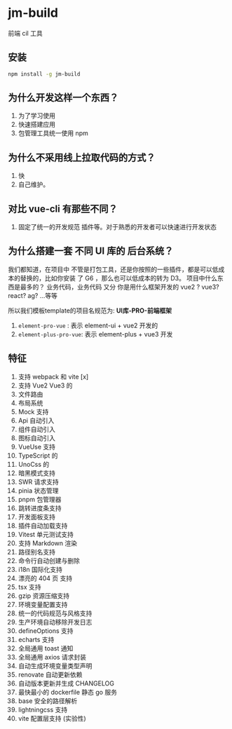 # jm-build

前端 cil 工具

## 安装

```bash
npm install -g jm-build

```

## 为什么开发这样一个东西？

1. 为了学习使用
2. 快速搭建应用
3. 包管理工具统一使用 npm

## 为什么不采用线上拉取代码的方式？

1. 快
2. 自己维护。

## 对比 vue-cli 有那些不同？

1. 固定了统一的开发规范 插件等。对于熟悉的开发者可以快速进行开发状态


## 为什么搭建一套 不同 UI 库的 后台系统？

我们都知道，在项目中  不管是打包工具，还是你按照的一些插件，都是可以低成本的替换的，比如你安装 了 G6 ，那么也可以低成本的转为 D3。
项目中什么东西是最多的？ 业务代码，业务代码 又分 你是用什么框架开发的 vue2 ? vue3? react?  ag? ...等等

所以我们模板template的项目名规范为: **UI库-PRO-前端框架**

1. `element-pro-vue` : 表示 element-ui + vue2 开发的
2. `element-plus-pro-vue`: 表示 element-plus + vue3 开发

## 特征

1. 支持 webpack 和 vite [x]
2. 支持 Vue2 Vue3 的
3. 文件路由
4. 布局系统
5. Mock 支持
6. Api 自动引入
7. 组件自动引入
8. 图标自动引入
9. VueUse 支持
10. TypeScript 的
11. UnoCss 的
12. 暗黑模式支持
13. SWR 请求支持
14. pinia 状态管理
15. pnpm 包管理器
16. 跳转进度条支持
17. 开发面板支持
18. 插件自动加载支持
19. Vitest 单元测试支持
20. 支持 Markdown 渲染
21. 路径别名支持
22. 命令行自动创建与删除
23. i18n 国际化支持
24. 漂亮的 404 页 支持
25. tsx 支持
26. gzip 资源压缩支持
27. 环境变量配置支持
28. 统一的代码规范与风格支持
29. 生产环境自动移除开发日志
30. defineOptions 支持
31. echarts 支持
32. 全局通用 toast 通知
33. 全局通用 axios 请求封装
34. 自动生成环境变量类型声明
35. renovate 自动更新依赖
36. 自动版本更新并生成 CHANGELOG
37. 最快最小的 dockerfile 静态 go 服务
38. base 安全的路径解析
39. lightningcss 支持
40. vite 配置层支持 (实验性)